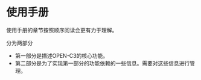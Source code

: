 # 使用手册

使用手册的章节按照顺序阅读会更有力于理解。

分为两部分

* 第一部分是描述OPEN-C3的核心功能。
* 第二部分是为了实现第一部分的功能依赖的一些信息。需要对这些信息进行管理。
